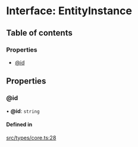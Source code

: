 # Interface: EntityInstance

## Table of contents

### Properties

- [@id](../wiki/EntityInstance#@id)

## Properties

### @id

• **@id**: `string`

#### Defined in

[src/types/core.ts:28](https://github.com/decisively-io/interview-sdk/blob/19c4f70cce9e8197103d83c7fc3c34bc1d672377/src/types/core.ts#L28)
